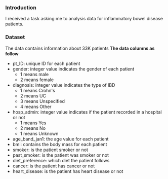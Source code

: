 ### Introduction
I received a task asking me to analysis data for inflammatory bowel disease patients.

### Dataset
The data contains information about 33K patients
**The data columns as follow**
- pt_ID: unique ID for each patient
- gender: integer value indicates the gender of each patient
  - 1 means male
  - 2 means female
- diagnosis: integer value indicates the type of IBD
  - 1 means Crohn's
  - 2 means UC
  - 3 means Unspecified
  - 4 means Other
- hosp_admin: integer value indicates if the patient recorded in a hospital or not
  - 1 means Yes
  - 2 means No
  - 1 means Unknown
- age_band_jan1: the age value for each patient 
- bmi: contains the body mass for each patient
- smoker: is the patient smoker or not
- past_smoker: is the patient was smoker or not
- diet_preference: which diet the patient follows
- cancer: is the patient has cancer or not
- heart_disease: is the patient has heart disease or not
